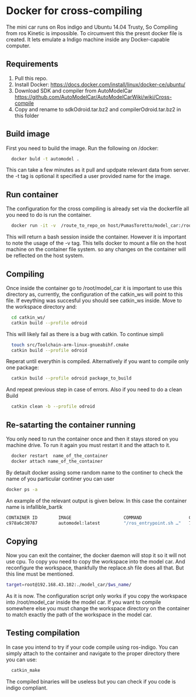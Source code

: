 # Docker for cross-compiling

The mini car runs on Ros indigo and Ubuntu 14.04 Trusty, So Compiling from
ros Kinetic is impossible.
To circumvent this the presnt docker file is created. It lets emulate a Indigo machine inside any Docker-capable computer.

## Requirements
1. Pull this repo.
2. Install Docker: https://docs.docker.com/install/linux/docker-ce/ubuntu/
3. Download SDK and compiler from AutoModelCar https://github.com/AutoModelCar/AutoModelCarWiki/wiki/Cross-compile
4. Copy and rename to sdkOdroid.tar.bz2 and compilerOdroid.tar.bz2 in this folder

## Build image
 First you need to build the image. Run the following on /docker:
```bash
  docker buld -t automodel .
```
This can take a few minutes as it pull and updpate relevant data from  server. the -t tag is optional it specified a user provided name for the image.

## Run container
The configuration for the cross compiling is already set via the dockerfile all you need to do is run the container.

```bash
  docker run -it -v  /route_to_repo_on host/PumasToretto/model_car:/root/model_car/  automodel:latest bash
```
This will return a bash session inside the container. However it is important to note the usage of the -v tag. This tells docker to mount a file on the host machine on the container file system. so any changes on the container will be reflected on the host system.

## Compiling
Once inside the container go to /root/model_car it is important to use this directory as, currently, the configuration of the catkin_ws will point to this file. If eveything was succesful you should see catkin_ws inside.
Move to the workspace directory and:
```bash
  cd catkin_ws/
  catkin build --profile odroid
```
This will likely fail as there is a bug with catkin. To continue simpli
```bash
  touch src/Toolchain-arm-linux-gnueabihf.cmake
  catkin build --profile odroid
```
Reperat until everythin is compiled. Alternatively if you want to compile only one package:

```bash
  catkin build --profile odroid package_to_build
```
And repeat previous step in case of errors.
Also if you need to do a clean Build
```bash
  catkin clean -b --profile odroid
```

## Re-satarting the container running
You only need to run the container once and then it stays stored on you machine drive. To run it again you must restart it and the attach to it.
```bash
  docker restart  name_of_the_container
  docker attach name_of_the_container
```
By detault docker assing some random name to the continer to check the name of you particular continer you can user

```bash
docker ps -a
```
An example of the relevant output is given below. In this case the container name is infallible_bartik
```bash
CONTAINER ID        IMAGE                    COMMAND                  CREATED             STATUS                  PORTS               NAMES
c978a6c30787        automodel:latest         "/ros_entrypoint.sh …"   7 days ago          Exited (1) 5 days ago                       infallible_bartik
```

## Copying
Now you can exit the container, the docker daemon will stop it so it will not use cpu.
To copy you need to copy the workspace into the model car. And reconfigure the workspace, thankfully the replace.sh file does all that. But this line must be mentioned.
```bash
target=root@192.168.43.102:./model_car/$ws_name/
```
As it is now. The configuration script only works if you copy the workspace into /root/model_car inside the model car. If you want to compile somewhere else you must change the workspace directory on the container to match exactly the path of the workspace in the model car.

## Testing compilation
In case you intend to try if your code compile using ros-indigo. You can simply attach to the container and navigate to the proper directory there you can use:
```bash
  catkin_make
```
The compiled binaries will be useless but you can check if you code is indigo compliant.
